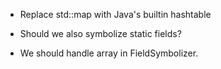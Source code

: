 * Replace std::map with Java's builtin hashtable

* Should we also symbolize static fields?

* We should handle array in FieldSymbolizer.